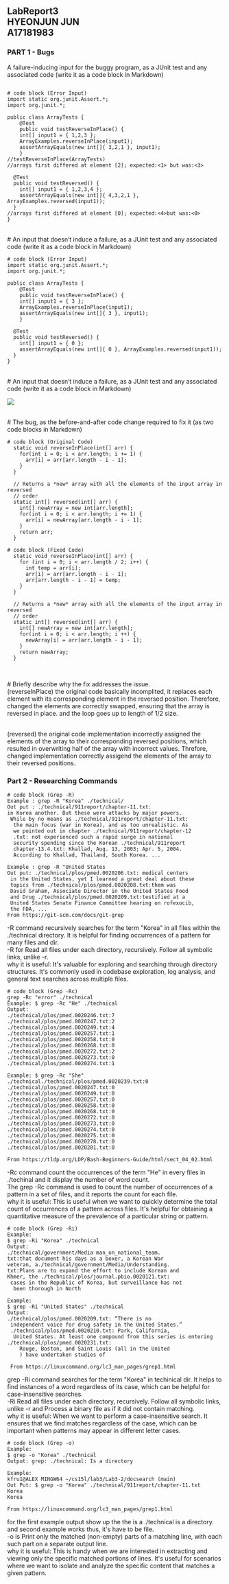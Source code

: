 LabReport3 <br> 
HYEONJUN JUN <br>
A17181983 <br>
---
### PART 1 - Bugs
 A failure-inducing input for the buggy program, as a JUnit test and any associated code (write it as a code block in Markdown)
```

# code block (Error Input)
import static org.junit.Assert.*;
import org.junit.*;

public class ArrayTests {
	@Test 
	public void testReverseInPlace() {
    int[] input1 = { 1,2,3 };
    ArrayExamples.reverseInPlace(input1);
    assertArrayEquals(new int[]{ 3,2,1 }, input1);
	}
//testReverseInPlace(ArrayTests)
//arrays first differed at element [2]; expected:<1> but was:<3>

  @Test
  public void testReversed() {
    int[] input1 = { 1,2,3,4 };
    assertArrayEquals(new int[]{ 4,3,2,1 }, ArrayExamples.reversed(input1));
  }
//arrays first differed at element [0]; expected:<4>but was:<0>
}
```

<br> # An input that doesn’t induce a failure, as a JUnit test and any associated code (write it as a code block in Markdown)
```
# code block (Error Input)
import static org.junit.Assert.*;
import org.junit.*;

public class ArrayTests {
	@Test 
	public void testReverseInPlace() {
    int[] input1 = { 3 };
    ArrayExamples.reverseInPlace(input1);
    assertArrayEquals(new int[]{ 3 }, input1);
	}

  @Test
  public void testReversed() {
    int[] input1 = { 0 };
    assertArrayEquals(new int[]{ 0 }, ArrayExamples.reversed(input1));
  }
}
```

<br> # An input that doesn’t induce a failure, as a JUnit test and any associated code (write it as a code block in Markdown)


<img src= "https://github.com/kfru5515/cse15l-lab-reports-fa23/blob/main/Screenshot%202023-11-04%20114506.png?raw=true"/>

<br> # The bug, as the before-and-after code change required to fix it (as two code blocks in Markdown)
```
# code block (Original Code)
  static void reverseInPlace(int[] arr) {
    for(int i = 0; i < arr.length; i += 1) {
      arr[i] = arr[arr.length - i - 1];
    }
  }

  // Returns a *new* array with all the elements of the input array in reversed
  // order
  static int[] reversed(int[] arr) {
    int[] newArray = new int[arr.length];
    for(int i = 0; i < arr.length; i += 1) {
      arr[i] = newArray[arr.length - i - 1];
    }
    return arr;
  }
```

```
# code block (Fixed Code)
  static void reverseInPlace(int[] arr) {
    for (int i = 0; i < arr.length / 2; i++) {
      int temp = arr[i];
      arr[i] = arr[arr.length - i - 1];
      arr[arr.length - i - 1] = temp;
    }
  }

  // Returns a *new* array with all the elements of the input array in reversed
  // order
  static int[] reversed(int[] arr) {
    int[] newArray = new int[arr.length];
    for(int i = 0; i < arr.length; i ++) {
      newArray[i] = arr[arr.length - i - 1];
    }
    return newArray;
  }


```
<br> # Briefly describe why the fix addresses the issue.
<br> (reverseInPlace) the original code basically incomplited, it replaces each element with its corresponding element in the reversed position. Therefore, changed the elements are correctly swapped, ensuring that the array is reversed in place. and the loop goes up to length of 1/2 size. 

<br> (reversed) the original code implementation incorrectly assigned the elements of the array to their corresponding reversed positions, which resulted in overwriting half of the array with incorrect values. Threfore,  changed implementation correctly assigend the elements of the array to their reversed positions. 

### Part 2 - Researching Commands

```
# code block (Grep -R)
Example : grep -R "Korea" ./technical/
Out put : ./technical/911report/chapter-11.txt:               
in Korea another. But these were attacks by major powers.
 While by no means as ./technical/911report/chapter-11.txt:  
  the main focus (war in Korea), and as too unrealistic. As
  we pointed out in chapter ./technical/911report/chapter-12
  .txt: not experienced such a rapid surge in national
  security spending since the Korean ./technical/911report
  chapter-13.4.txt: Khallad, Aug. 13, 2003; Apr. 5, 2004.
  According to Khallad, Thailand, South Korea. ...

Example : grep -R "United States
Out put: ./technical/plos/pmed.0020206.txt: medical centers
 in the United States, yet I learned a great deal about these
 topics from ./technical/plos/pmed.0020208.txt:them was
 David Graham, Associate Director in the United States Food
 and Drug ./technical/plos/pmed.0020209.txt:testified at a
 United States Senate Finance Committee hearing on rofexocib,
 the FDA, ...
From https://git-scm.com/docs/git-grep

```
-R command recursively searches for the term "Korea" in 
all files within the ./technical directory. It is helpful
 for finding occurrences of a pattern for many files and 
 dir.
<br>
-R for Read  all  files under each directory, recursively.  Follow all symbolic links, unlike -r.
<br>
why it is useful: It's valuable for exploring and searching through directory structures. It's commonly used in codebase exploration, log analysis, and general text searches across multiple files.
```
# code block (Grep -Rc)
grep -Rc "error" ./technical
Example: $ grep -Rc "He" ./technical
Output:
./technical/plos/pmed.0020246.txt:7
./technical/plos/pmed.0020247.txt:2
./technical/plos/pmed.0020249.txt:4
./technical/plos/pmed.0020257.txt:1
./technical/plos/pmed.0020258.txt:0
./technical/plos/pmed.0020268.txt:0
./technical/plos/pmed.0020272.txt:2
./technical/plos/pmed.0020273.txt:0
./technical/plos/pmed.0020274.txt:1

Example: $ grep -Rc "She" ./technical./technical/plos/pmed.0020239.txt:0
./technical/plos/pmed.0020247.txt:0
./technical/plos/pmed.0020249.txt:0
./technical/plos/pmed.0020257.txt:0
./technical/plos/pmed.0020258.txt:0
./technical/plos/pmed.0020268.txt:0
./technical/plos/pmed.0020272.txt:0
./technical/plos/pmed.0020273.txt:0
./technical/plos/pmed.0020274.txt:0
./technical/plos/pmed.0020275.txt:0
./technical/plos/pmed.0020278.txt:0
./technical/plos/pmed.0020281.txt:0

From https://tldp.org/LDP/Bash-Beginners-Guide/html/sect_04_02.html

```
-Rc command count the occurrences of the term "He" in 
every files in ./techinal and it display the number of 
word count. 
<br>
The grep -Rc command is used to count the number of occurrences of a pattern in a set of files, and it reports the count for each file.
<br>
why it is useful: This is useful when we want to quickly determine the total count of occurrences of a pattern across files. It's helpful for obtaining a quantitative measure of the prevalence of a particular string or pattern.


```
# code block (Grep -Ri)
Example:
$ grep -Ri "Korea" ./technical
Output: 
./technical/government/Media man_on_national_team.
txt:that document his days as a boxer, a Korean War 
veteran, a./technical/government/Media/Understanding.
txt:Plans are to expand the effort to include Korean and 
Khmer, the ./technical/plos/journal.pbio.0020121.txt: 
 cases in the Republic of Korea, but surveillance has not
  been thorough in North

Example: 
$ grep -Ri "United States" ./technical
Output:
./technical/plos/pmed.0020209.txt: “There is no
 independent voice for drug safety in the United States.”
 ./technical/plos/pmed.0020210.txt: Park, California,
  United States. At least one compound from this series is entering ./technical/plos/pmed.0020231.txt:      
    Rouge, Boston, and Saint Louis (all in the United 
    ) have undertaken studies of
 
 From https://linuxcommand.org/lc3_man_pages/grep1.html
```
grep -Ri command searches for the term "Korea" in 
techinical dir. It helps to find instances of a word
 regardless of its case, which can be helpful for 
 case-insensitive searches.
 <br>
-Ri Read  all  files under each directory, recursively.  Follow all symbolic links, unlike -r and Process  a  binary  file  as if it did not contain matching.
 <br>
why it is useful: When we want to perform a case-insensitive search. It ensures that we find matches regardless of the case, which can be important when patterns may appear in different letter cases.

```
# code block (Grep -o)
Example: 
$ grep -o "Korea" ./technical
Output: grep: ./technical: Is a directory

Example:
kfru1@ALEX MINGW64 ~/cs15l/lab3/Lab3-2/docsearch (main)
Out Put: $ grep -o "Korea" ./technical/911report/chapter-11.txt 
Korea
Korea

From https://linuxcommand.org/lc3_man_pages/grep1.html
```
for the first example output show up the the is a 
./technical is a directory. and second example works thus,
 it's have to be file. 
<br>
-o is Print  only  the  matched  (non-empty)  parts of a matching
line, with each such part on a separate output line.
<br>
why it is useful: This is handy when we are interested in extracting and viewing only the specific matched portions of lines. It's useful for scenarios where we want to isolate and analyze the specific content that matches a given pattern.
